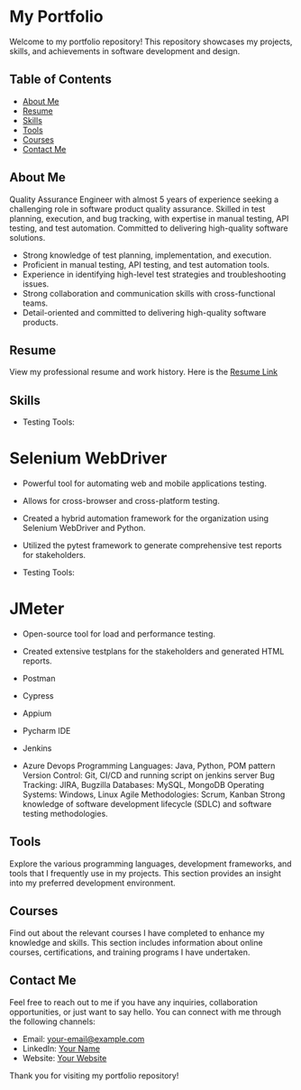 # My Portfolio

Welcome to my portfolio repository! This repository showcases my projects, skills, and achievements in software development and design.

## Table of Contents

- [About Me](#about-me)
- [Resume](#resume)
- [Skills](#skills)
- [Tools](#tools)
- [Courses](#courses)
- [Contact Me](#Contact-Me)

## About Me
Quality Assurance Engineer with almost 5 years of experience seeking a challenging role in software product quality assurance. Skilled in test planning, execution, and bug tracking, with expertise in manual testing, API testing, and test automation. Committed to delivering high-quality software solutions. 

- Strong knowledge of test planning, implementation, and execution.
- Proficient in manual testing, API testing, and test automation tools.
- Experience in identifying high-level test strategies and troubleshooting issues.
- Strong collaboration and communication skills with cross-functional teams.
- Detail-oriented and committed to delivering high-quality software products.


## Resume
View my professional resume and work history. Here is the <a href="https://docs.google.com/document/d/1uxYLlVIIQQITTtbYFacG_p4qRNEbY8mHKhNYQYpmGdo/edit" target="_blank" rel="noopener noreferrer">Resume Link</a> 

## Skills
- Testing Tools:
# Selenium WebDriver
  - Powerful tool for automating web and mobile applications testing.
  - Allows for cross-browser and cross-platform testing.
  - Created a hybrid automation framework for the organization using Selenium WebDriver and Python.
  - Utilized the pytest framework to generate comprehensive test reports for stakeholders.

- Testing Tools:
# JMeter
  - Open-source tool for load and performance testing.
  - Created extensive testplans for the stakeholders and generated HTML reports.
  
- Postman
- Cypress
- Appium
- Pycharm IDE
- Jenkins
- Azure Devops
Programming Languages: Java, Python, POM pattern
Version Control: Git, CI/CD and running script on jenkins server
Bug Tracking: JIRA, Bugzilla
Databases: MySQL, MongoDB
Operating Systems: Windows, Linux
Agile Methodologies: Scrum, Kanban
Strong knowledge of software development lifecycle (SDLC) and software testing methodologies.

## Tools
Explore the various programming languages, development frameworks, and tools that I frequently use in my projects. This section provides an insight into my preferred development environment.

## Courses
Find out about the relevant courses I have completed to enhance my knowledge and skills. This section includes information about online courses, certifications, and training programs I have undertaken.

## Contact Me
Feel free to reach out to me if you have any inquiries, collaboration opportunities, or just want to say hello. You can connect with me through the following channels:

- Email: [your-email@example.com](mailto:your-email@example.com)
- LinkedIn: [Your Name](https://www.linkedin.com/in/your-profile)
- Website: [Your Website](https://www.yourwebsite.com)

Thank you for visiting my portfolio repository!
